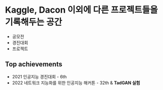 # Kaggle, Dacon 이외에 다른 프로젝트들을 기록해두는 공간
+ 공모전
+ 경진대회
+ 프로젝트

## Top achievements
+ 2021 인공지능 경진대회 - 6th
+ 2022 네트워크 지능화를 위한 인공지능 해커톤 - 32th & **TadGAN 실험**
